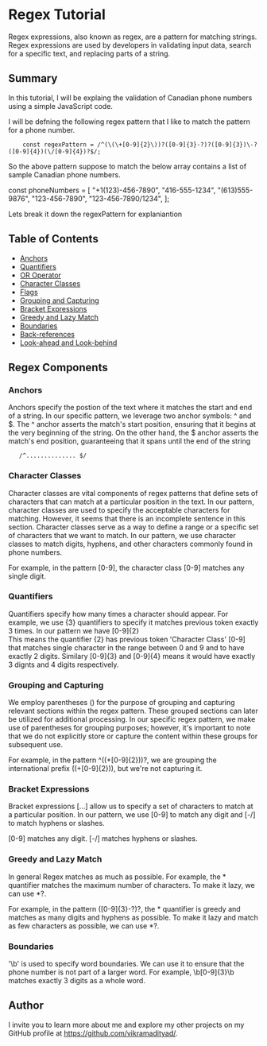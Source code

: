 # Regex Tutorial

Regex expressions, also known as regex, are a pattern for matching strings. Regex expressions are used by developers in validating input data, search for a specific text, and replacing parts of a string. 

## Summary

In this tutorial, I will be explaing the validation of Canadian phone numbers using a simple JavaScript code.

I will be defning the following regex pattern that I like to match the pattern for a phone number.
        
        const regexPattern = /^(\(\+[0-9]{2}\))?([0-9]{3}-?)?([0-9]{3})\-?([0-9]{4})(\/[0-9]{4})?$/;

So the above pattern suppose to match the below array contains a list of sample Canadian phone numbers.

const phoneNumbers = [
  "+1(123)-456-7890",
  "416-555-1234",
  "(613)555-9876",
  "123-456-7890",
  "123-456-7890/1234",
];

Lets break it down the regexPattern for explaniantion

## Table of Contents

- [Anchors](#anchors)
- [Quantifiers](#quantifiers)
- [OR Operator](#or-operator)
- [Character Classes](#character-classes)
- [Flags](#flags)
- [Grouping and Capturing](#grouping-and-capturing)
- [Bracket Expressions](#bracket-expressions)
- [Greedy and Lazy Match](#greedy-and-lazy-match)
- [Boundaries](#boundaries)
- [Back-references](#back-references)
- [Look-ahead and Look-behind](#look-ahead-and-look-behind)

## Regex Components

### Anchors

Anchors specify the postion of the text where it matches the start and end of a string. In our specific pattern, we leverage two anchor symbols: ^ and $. The ^ anchor asserts the match's start position, ensuring that it begins at the very beginning of the string. On the other hand, the $ anchor asserts the match's end position, guaranteeing that it spans until the end of the string

       /^.............. $/

### Character Classes

Character classes are vital components of regex patterns that define sets of characters that can match at a particular position in the text. In our pattern, character classes are used to specify the acceptable characters for matching. However, it seems that there is an incomplete sentence in this section. Character classes serve as a way to define a range or a specific set of characters that we want to match. In our pattern, we use character classes to match digits, hyphens, and other characters commonly found in phone numbers.

For example, in the pattern [0-9], the character class [0-9] matches any single digit.


### Quantifiers

Quantifiers specify how many times a character should appear. For example, we use {3} quantifiers to specify it matches previous token exactly 3 times. In our pattern we have 
      [0-9]{2}   
This means the quantifier {2} has previous token 'Character Class' [0-9] that matches single character in the range between 0 and 9 and to have exactly 2 digits. 
 Similary [0-9]{3} and [0-9]{4} means it would have exactly 3 dignts and 4 digits respectively. 

### Grouping and Capturing

We employ parentheses () for the purpose of grouping and capturing relevant sections within the regex pattern. These grouped sections can later be utilized for additional processing. In our specific regex pattern, we make use of parentheses for grouping purposes; however, it's important to note that we do not explicitly store or capture the content within these groups for subsequent use.

For example, in the pattern ^(\(\+[0-9]{2}\))?, we are grouping the international prefix ((\+[0-9]{2})), but we're not capturing it.

### Bracket Expressions

Bracket expressions [...] allow us to specify a set of characters to match at a particular position. In our pattern, we use [0-9] to match any digit and [-\/] to match hyphens or slashes.

[0-9] matches any digit.
[-\/] matches hyphens or slashes.

### Greedy and Lazy Match

In general Regex matches as much as possible. For example, the * quantifier matches the maximum number of characters. To make it lazy, we can use *?.

For example, in the pattern ([0-9]{3}-?)?, the * quantifier is greedy and matches as many digits and hyphens as possible. To make it lazy and match as few characters as possible, we can use *?.

### Boundaries

'\b' is used to specify word boundaries. We can use it to ensure that the phone number is not part of a larger word. For example, \b[0-9]{3}\b matches exactly 3 digits as a whole word.

## Author

I invite you to learn more about me and explore my other projects on my GitHub profile at https://github.com/vikramadityad/.
